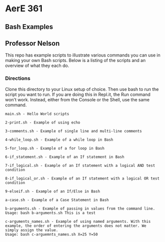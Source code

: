 # AerE 361
## Bash Examples
## Professor Nelson

This repo has example scripts to illustrate various commands you can use in making your own Bash scripts. Below is a listing of the scripts and an overview of what they each do.

### Directions
Clone this directory to your Linux setup of choice. Then use bash <script-name> to run the script you want to run. If you are doing this in Repl.it, the Run command won't work. Instead, either from the Console or the Shell, use the same command.

```
main.sh - Hello World scripts

2-print.sh - Example of using echo

3-comments.sh - Example of single line and multi-line comments

4-while_loop.sh - Example of a while loop in Bash

5-for_loop.sh - Example of a for loop in Bash

6-if_statement.sh - Example of an If statement in Bash

7-if_logical.sh - Example of an If statement with a logical AND test condition

8-if_logical_or.sh - Example of an If statement with a logical OR test condition

9-elseif.sh - Example of an If/Else in Bash

a-case.sh - Example of a Case Statement in Bash

b-arguments.sh - Example of passing in values from the command line. 
Usage: bash b-arguments.sh This is a test

c-arguments_names.sh - Example of using named arguments. With this example, the order of entering the arguments does not matter. We simply assign the value.
Usage: bash c-arguemnts_names.sh X=25 Y=50
```
